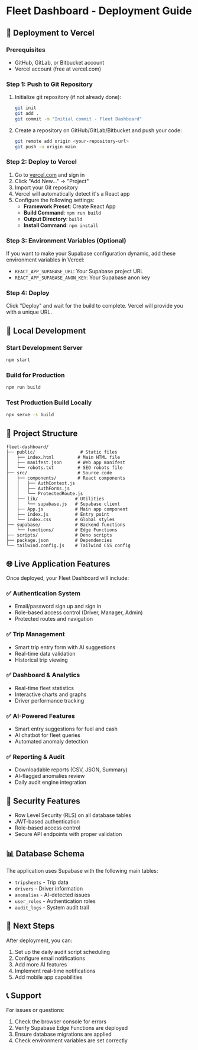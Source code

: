 # Fleet Dashboard - Deployment Guide

## 🚀 Deployment to Vercel

### Prerequisites
- GitHub, GitLab, or Bitbucket account
- Vercel account (free at vercel.com)

### Step 1: Push to Git Repository
1. Initialize git repository (if not already done):
   ```bash
   git init
   git add .
   git commit -m "Initial commit - Fleet Dashboard"
   ```

2. Create a repository on GitHub/GitLab/Bitbucket and push your code:
   ```bash
   git remote add origin <your-repository-url>
   git push -u origin main
   ```

### Step 2: Deploy to Vercel
1. Go to [vercel.com](https://vercel.com) and sign in
2. Click "Add New..." → "Project"
3. Import your Git repository
4. Vercel will automatically detect it's a React app
5. Configure the following settings:
   - **Framework Preset**: Create React App
   - **Build Command**: `npm run build`
   - **Output Directory**: `build`
   - **Install Command**: `npm install`

### Step 3: Environment Variables (Optional)
If you want to make your Supabase configuration dynamic, add these environment variables in Vercel:

- `REACT_APP_SUPABASE_URL`: Your Supabase project URL
- `REACT_APP_SUPABASE_ANON_KEY`: Your Supabase anon key

### Step 4: Deploy
Click "Deploy" and wait for the build to complete. Vercel will provide you with a unique URL.

## 🔧 Local Development

### Start Development Server
```bash
npm start
```

### Build for Production
```bash
npm run build
```

### Test Production Build Locally
```bash
npx serve -s build
```

## 📁 Project Structure

```
fleet-dashboard/
├── public/                 # Static files
│   ├── index.html         # Main HTML file
│   ├── manifest.json      # Web app manifest
│   └── robots.txt         # SEO robots file
├── src/                   # Source code
│   ├── components/        # React components
│   │   ├── AuthContext.js
│   │   ├── AuthForms.js
│   │   └── ProtectedRoute.js
│   ├── lib/              # Utilities
│   │   └── supabase.js   # Supabase client
│   ├── App.js            # Main app component
│   ├── index.js          # Entry point
│   └── index.css         # Global styles
├── supabase/             # Backend functions
│   └── functions/        # Edge Functions
├── scripts/              # Deno scripts
├── package.json          # Dependencies
└── tailwind.config.js    # Tailwind CSS config
```

## 🌐 Live Application Features

Once deployed, your Fleet Dashboard will include:

### ✅ Authentication System
- Email/password sign up and sign in
- Role-based access control (Driver, Manager, Admin)
- Protected routes and navigation

### ✅ Trip Management
- Smart trip entry form with AI suggestions
- Real-time data validation
- Historical trip viewing

### ✅ Dashboard & Analytics
- Real-time fleet statistics
- Interactive charts and graphs
- Driver performance tracking

### ✅ AI-Powered Features
- Smart entry suggestions for fuel and cash
- AI chatbot for fleet queries
- Automated anomaly detection

### ✅ Reporting & Audit
- Downloadable reports (CSV, JSON, Summary)
- AI-flagged anomalies review
- Daily audit engine integration

## 🔐 Security Features

- Row Level Security (RLS) on all database tables
- JWT-based authentication
- Role-based access control
- Secure API endpoints with proper validation

## 📊 Database Schema

The application uses Supabase with the following main tables:
- `tripsheets` - Trip data
- `drivers` - Driver information
- `anomalies` - AI-detected issues
- `user_roles` - Authentication roles
- `audit_logs` - System audit trail

## 🚀 Next Steps

After deployment, you can:
1. Set up the daily audit script scheduling
2. Configure email notifications
3. Add more AI features
4. Implement real-time notifications
5. Add mobile app capabilities

## 📞 Support

For issues or questions:
1. Check the browser console for errors
2. Verify Supabase Edge Functions are deployed
3. Ensure database migrations are applied
4. Check environment variables are set correctly 